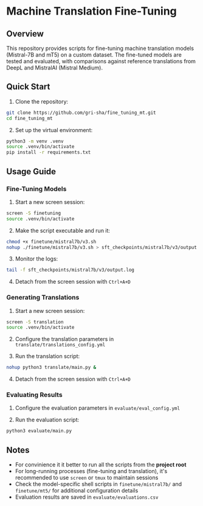 # Machine Translation Fine-Tuning

## Overview
This repository provides scripts for fine-tuning machine translation models (Mistral-7B and mT5) on a custom dataset.
The fine-tuned models are tested and evaluated, with comparisons against reference translations from DeepL and MistralAI (Mistral Medium).

## Quick Start

1. Clone the repository:
```bash
git clone https://github.com/gri-sha/fine_tuning_mt.git
cd fine_tuning_mt
```

2. Set up the virtual environment:
```bash
python3 -m venv .venv
source .venv/bin/activate
pip install -r requirements.txt
```

## Usage Guide

### Fine-Tuning Models

1. Start a new screen session:
```bash
screen -S finetuning
source .venv/bin/activate
```

2. Make the script executable and run it:
```bash
chmod +x finetune/mistral7b/v3.sh
nohup ./finetune/mistral7b/v3.sh > sft_checkpoints/mistral7b/v3/output.log 2>&1 &
```

3. Monitor the logs:
```bash
tail -f sft_checkpoints/mistral7b/v3/output.log
```

4. Detach from the screen session with `Ctrl+A+D`

### Generating Translations

1. Start a new screen session:
```bash
screen -S translation
source .venv/bin/activate
```

2. Configure the translation parameters in `translate/translations_config.yml`

3. Run the translation script:
```bash
nohup python3 translate/main.py &
```

4. Detach from the screen session with `Ctrl+A+D`

### Evaluating Results

1. Configure the evaluation parameters in `evaluate/eval_config.yml`

2. Run the evaluation script:
```bash
python3 evaluate/main.py
```

## Notes
- For convinience it it better to run all the scripts from the **project root**
- For long-running processes (fine-tuning and translation), it's recommended to use `screen` or `tmux` to maintain sessions
- Check the model-specific shell scripts in `finetune/mistral7b/` and `finetune/mt5/` for additional configuration details
- Evaluation results are saved in `evaluate/evaluations.csv`